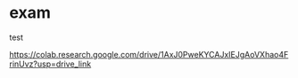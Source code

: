 # exam
test

https://colab.research.google.com/drive/1AxJ0PweKYCAJxIEJgAoVXhao4FrinUvz?usp=drive_link
